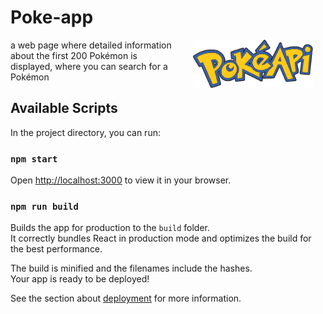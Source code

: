 # Poke-app

<img src="https://raw.githubusercontent.com/PokeAPI/media/master/logo/pokeapi.svg?sanitize=true" width="192" align="right" hspace="20" />
a web page where detailed information about the first 200 Pokémon is displayed, where you can search for a Pokémon

## Available Scripts

In the project directory, you can run:

### `npm start`

Open [http://localhost:3000](http://localhost:3000) to view it in your browser.

### `npm run build`

Builds the app for production to the `build` folder.\
It correctly bundles React in production mode and optimizes the build for the best performance.

The build is minified and the filenames include the hashes.\
Your app is ready to be deployed!

See the section about [deployment](https://facebook.github.io/create-react-app/docs/deployment) for more information.

